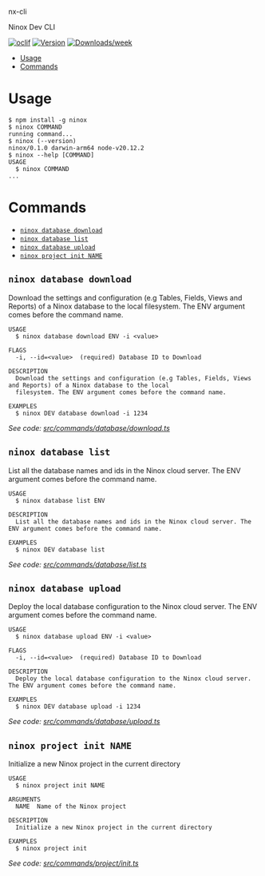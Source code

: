 nx-cli

Ninox Dev CLI


[![oclif](https://img.shields.io/badge/cli-oclif-brightgreen.svg)](https://oclif.io)
[![Version](https://img.shields.io/npm/v/nx-cli.svg)](https://npmjs.org/package/nx-cli)
[![Downloads/week](https://img.shields.io/npm/dw/nx-cli.svg)](https://npmjs.org/package/nx-cli)


<!-- toc -->
* [Usage](#usage)
* [Commands](#commands)
<!-- tocstop -->
# Usage
<!-- usage -->
```sh-session
$ npm install -g ninox
$ ninox COMMAND
running command...
$ ninox (--version)
ninox/0.1.0 darwin-arm64 node-v20.12.2
$ ninox --help [COMMAND]
USAGE
  $ ninox COMMAND
...
```
<!-- usagestop -->
# Commands
<!-- commands -->
* [`ninox database download`](#ninox-database-download)
* [`ninox database list`](#ninox-database-list)
* [`ninox database upload`](#ninox-database-upload)
* [`ninox project init NAME`](#ninox-project-init-name)

## `ninox database download`

Download the settings and configuration (e.g Tables, Fields, Views and Reports) of a Ninox database to the local filesystem. The ENV argument comes before the command name.

```
USAGE
  $ ninox database download ENV -i <value>

FLAGS
  -i, --id=<value>  (required) Database ID to Download

DESCRIPTION
  Download the settings and configuration (e.g Tables, Fields, Views and Reports) of a Ninox database to the local
  filesystem. The ENV argument comes before the command name.

EXAMPLES
  $ ninox DEV database download -i 1234
```

_See code: [src/commands/database/download.ts](https://github.com/ninoxdb/ninox-dev-cli/blob/v0.1.0/src/commands/database/download.ts)_

## `ninox database list`

List all the database names and ids in the Ninox cloud server. The ENV argument comes before the command name.

```
USAGE
  $ ninox database list ENV

DESCRIPTION
  List all the database names and ids in the Ninox cloud server. The ENV argument comes before the command name.

EXAMPLES
  $ ninox DEV database list
```

_See code: [src/commands/database/list.ts](https://github.com/ninoxdb/ninox-dev-cli/blob/v0.1.0/src/commands/database/list.ts)_

## `ninox database upload`

Deploy the local database configuration to the Ninox cloud server. The ENV argument comes before the command name.

```
USAGE
  $ ninox database upload ENV -i <value>

FLAGS
  -i, --id=<value>  (required) Database ID to Download

DESCRIPTION
  Deploy the local database configuration to the Ninox cloud server. The ENV argument comes before the command name.

EXAMPLES
  $ ninox DEV database upload -i 1234
```

_See code: [src/commands/database/upload.ts](https://github.com/ninoxdb/ninox-dev-cli/blob/v0.1.0/src/commands/database/upload.ts)_

## `ninox project init NAME`

Initialize a new Ninox project in the current directory

```
USAGE
  $ ninox project init NAME

ARGUMENTS
  NAME  Name of the Ninox project

DESCRIPTION
  Initialize a new Ninox project in the current directory

EXAMPLES
  $ ninox project init
```

_See code: [src/commands/project/init.ts](https://github.com/ninoxdb/ninox-dev-cli/blob/v0.1.0/src/commands/project/init.ts)_
<!-- commandsstop -->
